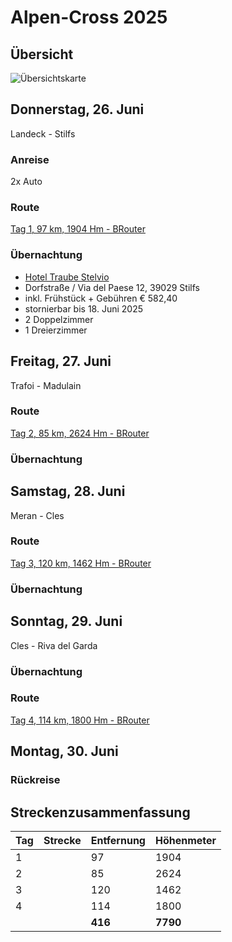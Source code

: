 # Alpen-Cross 2025

## Übersicht

![Übersichtskarte](alpenx-2025-gesamt.avif)

## Donnerstag, 26. Juni

Landeck - Stilfs

### Anreise

2x Auto

### Route

[Tag 1, 97 km, 1904 Hm - BRouter](http://brouter.de/brouter-web/#map=15/46.5541/10.5129/standard&lonlats=10.564041,47.140344;10.558891,46.983562;10.522799,46.961591;10.5125,46.955337;10.506395,46.948981;10.504544,46.945908;10.502093,46.944718;10.496203,46.941151;10.483961,46.894895;10.518894,46.808166;10.536232,46.752975;10.589533,46.616195;10.5111,46.552883)

### Übernachtung

- [Hotel Traube Stelvio](https://www.booking.com/hotel/it/restaurant-traube.de.html?label=stelvio-E*QFYFf0iNyPAIwzi5XnyAS221420629379%3Apl%3Ata%3Ap15%3Ap2%3Aac%3Aap%3Aneg%3Afi%3Atikwd-4231558161%3Alp9042729%3Ali%3Adec%3Adm%3Appccp%3DUmFuZG9tSVYkc2RlIyh9YUNMGHk8cZwooeZEiCfXj4k&sid=2baab6808f4afa254a96d0424566bebf&aid=301584)
- Dorfstraße / Via del Paese 12, 39029 Stilfs
- inkl. Frühstück + Gebühren € 582,40
- stornierbar bis 18. Juni 2025
- 2 Doppelzimmer
- 1 Dreierzimmer

## Freitag, 27. Juni

Trafoi - Madulain

### Route

[Tag 2, 85 km, 2624 Hm - BRouter](http://brouter.de/brouter-web/#map=15/46.5836/9.9533/standard&lonlats=10.511202,46.553014;10.510129,46.550622;10.438589,46.535071;10.094655,46.700334;9.938786,46.586666&profile=fastbike)

### Übernachtung

## Samstag, 28. Juni

Meran - Cles

### Route

[Tag 3, 120 km, 1462 Hm - BRouter](http://brouter.de/brouter-web/#map=9/47.0130/9.6652/standard&lonlats=9.938786,46.586666;9.542313,46.78302;9.597716,47.238832&profile=fastbike)  

### Übernachtung

## Sonntag, 29. Juni

Cles - Riva del Garda

### Übernachtung

### Route

[Tag 4, 114 km, 1800 Hm - BRouter](http://brouter.de/brouter-web/#map=9/47.0130/9.6652/standard&lonlats=9.938786,46.586666;9.542313,46.78302;9.597716,47.238832&profile=fastbike)

## Montag, 30. Juni

### Rückreise

## Streckenzusammenfassung

| Tag | Strecke               | Entfernung | Höhenmeter |
| --- | --------------------- | ---------- | ---------- |
| 1   |  | 97         | 1904       |
| 2   |  | 85         | 2624       |
| 3   |  | 120        | 1462       |
| 4   |  | 114        | 1800       |
|     |                       | **416**    | **7790**   |
